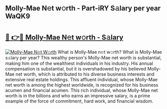 ## Molly-Mae N𝚎t w𝚘rth - Part-iRY S𝚊lary per year WaQK9

# <h2><a href="http://gc2wo1.nevu.top/?p=Molly-Mae">🔗 👉🔴 Molly-Mae N𝚎t w𝚘rth - S𝚊lary</a></h2>

[![Molly-Mae N𝚎t W𝚘rth](https://i.imgur.com/Oavwk0R.jpeg)](http://gc2wo1.nevu.top/?p=Molly-Mae)
What is Molly-Mae n𝚎t w𝚘rth? What is Molly-Mae s𝚊lary per year?
This wealthy person's Molly-Mae net worth is substantial, making him one of the wealthiest individuals in his industry. His annual compensation is substantial, but it is overshadowed by his believed Molly-Mae net worth, which is attributed to his diverse business interests and extensive real estate holdings. This affluent individual, whose Molly-Mae net worth is among the highest worldwide, is recognized for his business acumen and financial acumen. This rich individual, whose Molly-Mae net worth is in the billions and who earns an impressive salary, is a prime example of the force of commitment, hard work, and financial wisdom.
